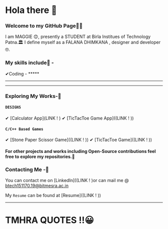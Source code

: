 # Hola there 👋

### Welcome to my GitHub Page🤗🤗

I am MAGGIE 😊, presently a STUDENT at Birla Institues of Technology Patna.🏛 I define myself as a FALANA DHIMKANA , designer and developer🤓.
### My skills include🍒 - <br/>
✔Coding - ***** <br/>

<hr>
<hr>

### Exploring My Works-🧐

#### `DESIGNS`
✔ [Calculator App](LINK ! )
✔ [TicTacToe Game App]((LINK ! ))

#### `C/C++ Based Games`
✔ [Stone Paper Scissor Game]((LINK ! ))
✔ [TicTacToe Game]((LINK ! ))

#### For other projects and works including Open-Source contributions feel free to explore my repositories.🧐


### Contacting Me -🤝

You can contact me on [LinkedIn]((LINK ! )or can mail me @ btech151170.19@bitmesra.ac.in


My `Resume` can be found at [Resume]((LINK ! ))
<hr>

# TMHRA QUOTES !!😀

